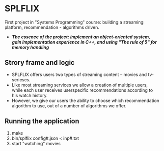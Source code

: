 # SPLFLIX
First project in "Systems Programming" course: building a streaming platform, recommendation - algorithms driven.
- ***The essence of the project: implement an object-oriented system, gain implementation experience in C++, and using "The rule of 5" for memory handling***

## Strory frame and logic
- SPLFLIX offers users two types of streaming content – movies and tv-serieses. 
- Like most streaming services we allow a creation of multiple users, while each user receives userspecific recommendations according to his watch history. 
- However, we give our users the ability to choose which recommendation algorithm to use, out of a number of algorithms we offer.

## Running the application
1. make
2. bin/splflix config#.json < inp#.txt
3. start "watching" movies
